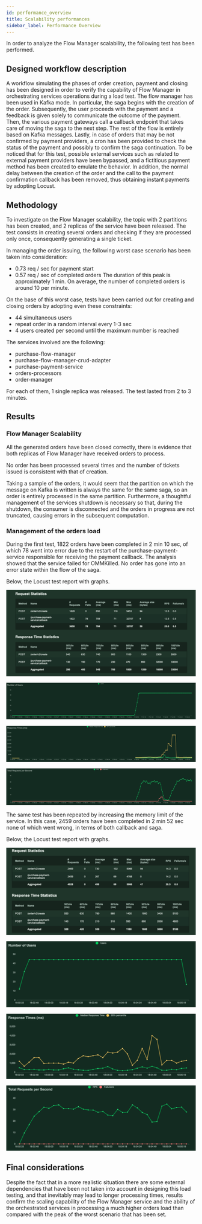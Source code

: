 ```yaml
---
id: performance_overview
title: Scalability performances
sidebar_label: Performance Overview
---
```


In order to analyze the Flow Manager scalability, the following test has been performed.

## Designed workflow description

A workflow simulating the phases of order creation, payment and closing has been designed in order to verify the capability of Flow Manager in orchestrating services operations during a load test.
The flow manager has been used in Kafka mode.
In particular, the saga begins with the creation of the order. Subsequently, the user proceeds with the payment and a feedback is given solely to communicate the outcome of the payment. Then, the various payment gateways call a callback endpoint that takes care of moving the saga to the next step. The rest of the flow is entirely based on Kafka messages.
Lastly, in case of orders that may be not confirmed by payment providers, a cron has been provided to check the status of the payment and possibly to confirm the saga continuation.
To be noticed that for this test, possible external services such as related to external payment providers have been bypassed, and a fictitious payment method has been created to emulate the behavior. In addition, the normal delay between the creation of the order and the call to the payment confirmation callback has been removed, thus obtaining instant payments by adopting Locust.

## Methodology

To investigate on the Flow Manager scalability, the topic with 2 partitions has been created, and 2 replicas of the service have been released.
The test consists in creating several orders and checking if they are processed only once, consequently generating a single ticket.

In managing the order issuing, the following worst case scenario has been taken into consideration:
- 0.73 req / sec for payment start
- 0.57 req / sec of completed orders
The duration of this peak is approximately 1 min.
On average, the number of completed orders is around 10 per minute.

On the base of this worst case, tests have been carried out for creating and closing orders by adopting even these constraints:
- 44 simultaneous users
- repeat order in a random interval every 1-3 sec
- 4 users created per second until the maximum number is reached

The services involved are the following:
- purchase-flow-manager
- purchase-flow-manager-crud-adapter
- purchase-payment-service
- orders-processors
- order-manager

For each of them, 1 single replica was released.
The test lasted from 2 to 3 minutes.

## Results

### Flow Manager Scalability

All the generated orders have been closed correctly, there is evidence that both replicas of Flow Manager have received orders to process.

No order has been processed several times and the number of tickets issued is consistent with that of creation.

Taking a sample of the orders, it would seem that the partition on which the message on Kafka is written is always the same for the same saga, so an order is entirely processed in the same partition.
Furthermore, a thoughtful management of the services shutdown is necessary so that, during the shutdown, the consumer is disconnected and the orders in progress are not truncated, causing errors in the subsequent computation.

### Management of the orders load

During the first test, 1822 orders have been completed in 2 min 10 sec, of which 78 went into error due to the restart of the purchase-payment-service responsible for receiving the payment callback. The analysis showed that the service failed for OMMKilled.
No order has gone into an error state within the flow of the saga.

Below, the Locust test report with graphs.

![First-test-report](img/1-test-report.png)

![First-test-users](img/1-test-users.png)

![First-test-response time](img/1-test-response-time.png)

![First-test-request](img/1-test-request.png)

The same test has been repeated by increasing the memory limit of the service.
In this case, 2459 orders have been completed in 2 min 52 sec none of which went wrong, in terms of both callback and saga.

Below, the Locust test report with graphs.

![Second-test-report](img/2-test-report.png)

![Second-test-users](img/2-test-users.png)

![Second-test-response time](img/2-test-response-time.png)

![Second-test-request](img/2-test-request.png)

## Final considerations

Despite the fact that in a more realistic situation there are some external dependencies that have been not taken into account in designing this load testing, and that inevitably may lead to longer processing times, results confirm the scaling capability of the Flow Manager service and the ability of the orchestrated services in processing a much higher orders load than compared with the peak of the worst scenario that has been set.
